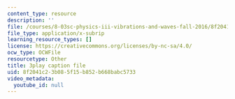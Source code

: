 ```yaml
---
content_type: resource
description: ''
file: /courses/8-03sc-physics-iii-vibrations-and-waves-fall-2016/8f2041c23b085f15b852b668babc5733_T2n6fVybLcU.vtt
file_type: application/x-subrip
learning_resource_types: []
license: https://creativecommons.org/licenses/by-nc-sa/4.0/
ocw_type: OCWFile
resourcetype: Other
title: 3play caption file
uid: 8f2041c2-3b08-5f15-b852-b668babc5733
video_metadata:
  youtube_id: null
---
```

